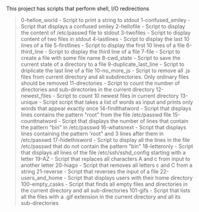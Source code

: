 This project has scripts that perform shell, I/O redirections
> 0-helloe_world - Script to print a string to stdout
> 1-confused_smiley - Script that displays a confused smiley
> 2-hellofile - Script to display the content of /etc/passwd file to stdout
> 3-twofiles - Script to display content of two files in stdout
> 4-lastlines - Script to display the last 10 lines of a file
> 5-firstlines - Script to display the first 10 lines of a file
> 6-third_line - Script to display the third line of a file
> 7-file - Script to create a file with some file name
> 8-cwd_state - Script to save the current state of a directory to a file
> 9-duplicate_last_line - Script to driplicate the last line of a file
> 10-no_more_js - Script to remove all .js files from current directory and all subdirectories. Only ordinary files should be removed
> 11-directories - Script to count the number of directories and sub-directories in the current directory
> 12-newest_files - Script to count 10 newest files in current directory
> 13-unique - Script script that takes a list of words as input and prints only words that appear exactly once
> 14-findthatword - Script that displays lines contains the pattern "root" from the file /etc/passwd file
> 15-counttnatword - Script that displays the number of lines that contain the pattern "bin" in /etc/passwd
> 16-whatsnext - Script that displays lines containing the pattern 'root" and 3 lines after them in /etc/passwd
> 17-hidethisword - Script to display all the lines in the file /etc/passwd that do not contain the pattern "bin"
> 18-letteronly - Script that displays all lines of the file /etc/ssh/sshd_config starting with a letter
> 19-AZ - Script that replaces all characters A and c from input to another letter
> 20-hiago - Script that removes all letters c and C from a string
> 21-reverse - Script that reverses the input of a file
> 22-users_and_home - Script that displays users with their home directory
> 100-empty_casks - Script that finds all empty files and directories in the current directory and all sub-directories
> 101-gifs - Script that lists all the files with a .gif extension in the current directory and all its sub-directories
